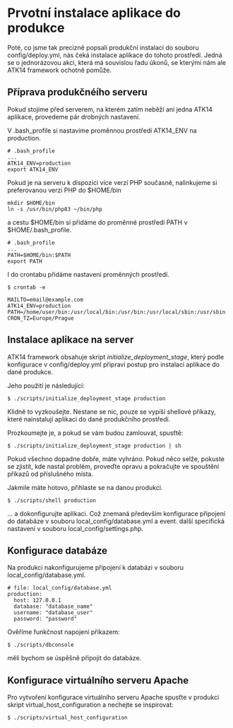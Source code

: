 Prvotní instalace aplikace do produkce
======================================

Poté, co jsme tak precizně popsali produkční instalaci do souboru config/deploy.yml, nás čeká instalace aplikace do tohoto prostředí. Jedná se o jednorázovou akci, která má souvislou řadu úkonů, se kterými nám ale ATK14 framework ochotně pomůže.

Příprava produkčnéího serveru
-----------------------------

Pokud stojíme před serverem, na kterém zatím neběží ani jedna ATK14 aplikace, provedeme pár drobných nastavení.

V .bash_profile si nastavíme proměnnou prostředí ATK14_ENV na production.

    # .bash_profile
    ...
    ATK14_ENV=production
    export ATK14_ENV

Pokud je na serveru k dispozici více verzí PHP současně, nalinkujeme si preferovanou verzi PHP do $HOME/bin

    mkdir $HOME/bin
    ln -s /usr/bin/php83 ~/bin/php

a cestu $HOME/bin si přídáme do proměnné prostředí PATH v $HOME/.bash_profile.

    # .bash_profile
    ...
    PATH=$HOME/bin:$PATH
    export PATH

I do crontabu přidáme nastavení proměnných prostředí.

    $ crontab -e

    MAILTO=email@example.com
    ATK14_ENV=production
    PATH=/home/user/bin:/usr/local/bin:/usr/bin:/usr/local/sbin:/usr/sbin
    CRON_TZ=Europe/Prague

Instalace aplikace na server
---------------------------

ATK14 framework obsahuje skript *initialize_deployment_stage*, který podle konfigurace v config/deploy.yml připraví postup pro instalaci aplikace do dané produkce.

Jeho použití je následující:

    $ ./scripts/initialize_deployment_stage production

Klidně to vyzkoušejte. Nestane se nic, pouze se vypíší shellové příkazy, které nainstalují aplikaci do dané produkčního prostředí.

Prozkoumejte je, a pokud se vám budou zamlouvat, spusťtě:

    $ ./scripts/initialize_deployment_stage production | sh

Pokud všechno dopadne dobře, máte vyhráno. Pokud něco selže, pokuste se zjistit, kde nastal problém, proveďte opravu a pokračujte ve spouštění příkazů od příslušného místa.

Jakmile máte hotovo, přihlaste se na danou produkci.

    $ ./scripts/shell production

... a dokonfigurujte aplikaci. Což znemaná především konfigurace připojení do databáze v souboru local_config/database.yml a event. další specifická nastavení v souboru local_config/settings.php.

Konfigurace databáze
--------------------

Na produkci nakonfigurujeme připojení k databázi v souboru local_config/database.yml.

    # file: local_config/database.yml
    production:
      host: 127.0.0.1
      database: "database_name"
      username: "database_user"
      password: "password"

Ověříme funkčnost napojení příkazem:

    $ ./scripts/dbconsole

měli bychom se úspěšně připojit do databáze.

Konfigurace virtuálního serveru Apache
--------------------------------------

Pro vytvoření konfigurace virtuálního serveru Apache spusťte v produkci skript virtual_host_configuration a nechejte se inspirovat:

    $ ./scripts/virtual_host_configuration

